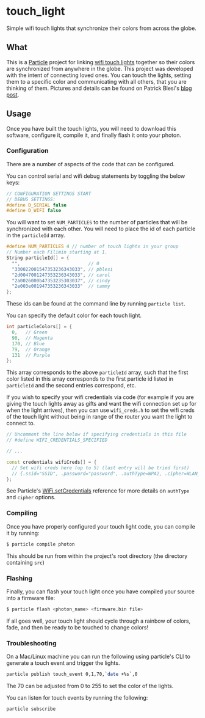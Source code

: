 # touch_light

Simple wifi touch lights that synchronize their colors from across the globe.

## What

This is a [Particle](https://www.particle.io/) project for linking [wifi touch lights](http://patrick.ble.si/wifi-touch-light) together so their colors are synchronized from anywhere in the globe. This project was developed with the intent of connecting loved ones. You can touch the lights, setting them to a specific color and communicating with all others, that you are thinking of them. Pictures and details can be found on Patrick Blesi's [blog post](http://patrick.ble.si/wifi-touch-light).

## Usage

Once you have built the touch lights, you will need to download this software, configure it, compile it, and finally flash it onto your photon.

### Configuration

There are a number of aspects of the code that can be configured.

You can control serial and wifi debug statements by toggling the below keys:

```c++
// CONFIGURATION SETTINGS START
// DEBUG SETTINGS:
#define D_SERIAL false
#define D_WIFI false
```

You will want to set `NUM_PARTICLES` to the number of particles that will be synchronized with each other. You will need to place the id of each particle in the `particleId` array.

```c++
#define NUM_PARTICLES 4 // number of touch lights in your group
// Number each Filimin starting at 1.
String particleId[] = {
  "",                         // 0
  "330022001547353236343033", // pblesi
  "2d0047001247353236343033", // carol
  "2a0026000b47353235303037", // cindy
  "2e003e001947353236343033"  // tammy
};
```

These ids can be found at the command line by running `particle list`.

You can specify the default color for each touch light.

```c++
int particleColors[] = {
  0,   // Green
  90,  // Magenta
  170, // Blue
  79,  // Orange
  131  // Purple
};
```

This array corresponds to the above `particleId` array, such that the first color listed in this array corresponds to the first particle id listed in `particleId` and the second entries correspond, etc.

If you wish to specify your wifi credentials via code (for example if you are giving the touch lights away as gifts and want the wifi connection set up for when the light arrives), then you can use `wifi_creds.h` to set the wifi creds of the touch light without being in range of the router you want the light to connect to.

```c++
// Uncomment the line below if specifying credentials in this file
// #define WIFI_CREDENTIALS_SPECIFIED

// ...

const credentials wifiCreds[] = {
  // Set wifi creds here (up to 5) (last entry will be tried first)
  // {.ssid="SSID", .password="password", .authType=WPA2, .cipher=WLAN_CIPHER_AES}
};
```

See Particle's [WiFi.setCredentials](https://docs.particle.io/reference/firmware/photon/#setcredentials-) reference for more details on `authType` and `cipher` options.

### Compiling

Once you have properly configured your touch light code, you can compile it by running:

```bash
$ particle compile photon
```

This should be run from within the project's root directory (the directory containing `src`)

### Flashing

Finally, you can flash your touch light once you have compiled your source into a firmware file:

```bash
$ particle flash <photon_name> <firmware.bin file>
```

If all goes well, your touch light should cycle through a rainbow of colors, fade, and then be ready to be touched to change colors!

### Troubleshooting

On a Mac/Linux machine you can run the following using particle's CLI to generate a touch event and trigger the lights.

```bash
particle publish touch_event 0,1,70,`date +%s`,0
```

The 70 can be adjusted from 0 to 255 to set the color of the lights.

You can listen for touch events by running the following:

```bash
particle subscribe
```
